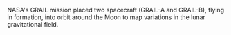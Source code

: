 NASA's GRAIL mission placed two spacecraft (GRAIL-A and GRAIL-B), flying in formation, into orbit around the Moon to map variations in the lunar gravitational field.
        